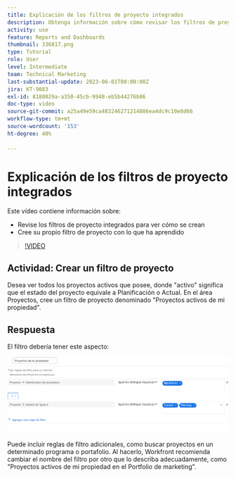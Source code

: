 ```yaml
---
title: Explicación de los filtros de proyecto integrados
description: Obtenga información sobre cómo revisar los filtros de proyecto integrados para ver cómo se crean y crear su propio filtro de proyecto en Workfront.
activity: use
feature: Reports and Dashboards
thumbnail: 336817.png
type: Tutorial
role: User
level: Intermediate
team: Technical Marketing
last-substantial-update: 2023-06-01T00:00:00Z
jira: KT-9083
exl-id: 8180029a-a350-45cb-9948-eb5b44276b86
doc-type: video
source-git-commit: a25a49e59ca483246271214886ea4dc9c10e8d66
workflow-type: tm+mt
source-wordcount: '153'
ht-degree: 40%

---
```


# Explicación de los filtros de proyecto integrados

Este vídeo contiene información sobre:

* Revise los filtros de proyecto integrados para ver cómo se crean
* Cree su propio filtro de proyecto con lo que ha aprendido

>[!VIDEO](https://video.tv.adobe.com/v/336817/?quality=12&learn=on)


## Actividad: Crear un filtro de proyecto

Desea ver todos los proyectos activos que posee, donde &quot;activo&quot; significa que el estado del proyecto equivale a Planificación o Actual. En el área Proyectos, cree un filtro de proyecto denominado &quot;Proyectos activos de mi propiedad&quot;.

## Respuesta

El filtro debería tener este aspecto:

![Imagen de la pantalla para crear un filtro de proyecto](assets/opening-built-in-project-filters-1.png)

Puede incluir reglas de filtro adicionales, como buscar proyectos en un determinado programa o portafolio. Al hacerlo, Workfront recomienda cambiar el nombre del filtro por otro que lo describa adecuadamente, como &quot;Proyectos activos de mi propiedad en el Portfolio de marketing&quot;.
